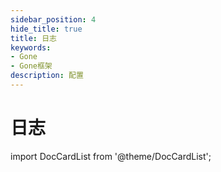 ```yaml
---
sidebar_position: 4
hide_title: true
title: 日志
keywords:
- Gone
- Gone框架
description: 配置
---
```


# 日志


import DocCardList from '@theme/DocCardList';

<DocCardList />